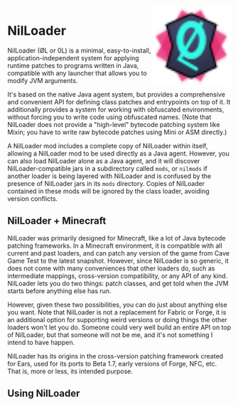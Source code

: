 <img src="nilloader.svg" width="180px" align="right"/>

# NilLoader

NilLoader (ØL or 0L) is a minimal, easy-to-install, application-independent system for applying
runtime patches to programs written in Java, compatible with any launcher that allows you to modify
JVM arguments.

It's based on the native Java agent system, but provides a comprehensive and convenient API for
defining class patches and entrypoints on top of it. It additionally provides a system for working
with obfuscated environments, without forcing you to write code using obfuscated names. (Note that
NilLoader does not provide a "high-level" bytecode patching system like Mixin; you have to write
raw bytecode patches using Mini or ASM directly.)

A NilLoader mod includes a complete copy of NilLoader within itself, allowing a NilLoader mod to be
used directly as a Java agent. However, you can also load NilLoader alone as a Java agent, and it
will discover NilLoader-compatible jars in a subdirectory called `mods`, or `nilmods` if another
loader is being layered with NilLoader and is confused by the presence of NilLoader jars in its
`mods` directory. Copies of NilLoader contained in these mods will be ignored by the class loader,
avoiding version conflicts.

## NilLoader + Minecraft

NilLoader was primarily designed for Minecraft, like a lot of Java bytecode patching frameworks. In
a Minecraft environment, it is compatible with all current and past loaders, and can patch any
version of the game from Cave Game Test to the latest snapshot. However, since NilLoader is so
generic, it does not come with many conveniences that other loaders do, such as intermediate
mappings, cross-version compatibility, or any API of any kind. NilLoader lets you do two things:
patch classes, and get told when the JVM starts before anything else has run.

However, given these two possibilities, you can do just about anything else you want. Note that
NilLoader is not a replacement for Fabric or Forge, it is an additional option for supporting weird
versions or doing things the other loaders won't let you do. Someone could very well build an entire
API on top of NilLoader, but that someone will not be me, and it's not something I intend to have
happen.

NilLoader has its origins in the cross-version patching framework created for Ears, used for its
ports to Beta 1.7, early versions of Forge, NFC, etc. That is, more or less, its intended purpose.

## Using NilLoader

